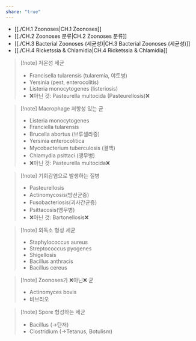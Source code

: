 ```yaml
---
share: "true"
---
```

- [[./CH.1 Zoonoses|CH.1 Zoonoses]]
- [[./CH.2 Zoonoses 분류|CH.2 Zoonoses 분류]]
- [[./CH.3 Bacterial Zoonoses (세균성)|CH.3 Bacterial Zoonoses (세균성)]]
- [[./CH.4 Ricketssia & Chlamidia|CH.4 Ricketssia & Chlamidia]]


> [!note] 저온성 세균
> - Francisella tularensis (tularemia, 야토병)
> - Yersinia (pest, enterocolitis)
> - Listeria monocytogenes (listeriosis)
> - ❌아닌 것: Pasteurella multocida (Pasteurellosis)❌

>[!note] Macrophage 저항성 있는 균
>- Listeria monocytogenes 
>- Franciella tularensis
>- Brucella abortus (브루셀라증)
>- Yersinia enterocolitica
>- Mycobacterium tuberculosis (결핵)
>- Chlamydia psittaci (앵무병)
>- ❌아닌 것: Pasteurella multocida❌

>[!note] 기회감염으로 발생하는 질병
>- Pasteurellosis
>- Actinomycosis(방선균증)
>- Fusobacteriosis(괴사간균증)
>- Psittacosis(앵무병)
>- ❌아닌 것: Bartonellosis❌

>[!note] 외독소 형성 세균
>- Staphylococcus aureus
>- Streptococcus pyogenes
>- Shigellosis
>- Bacillus anthracis
>- Bacillus cereus

>[!note] Zoonoses가 ❌아닌❌ 균
>- Actinomyces bovis
>- 비브리오

>[!note] Spore 형성하는 세균
>- Bacillus (→탄저)
>- Clostridium (→Tetanus, Botulism)